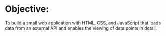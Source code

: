# Objective:

To build a small web application with HTML, CSS, and JavaScript that loads
data from an external API and enables the viewing of data points in detail.

